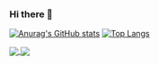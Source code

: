 ### Hi there 👋

[![Anurag's GitHub stats](https://github-readme-stats.vercel.app/api?username=salihozyurt&show_icons=true&theme=merko)](https://github.com/anuraghazra/github-readme-stats)
[![Top Langs](https://github-readme-stats.vercel.app/api/top-langs/?username=salihozyurt&theme=merko)](https://github.com/anuraghazra/github-readme-stats)

<a href="https://github-readme-stats.vercel.app/api?username=salihozyurt&show_icons=true&theme=merko">
  <img align="center" src="https://github-readme-stats.vercel.app/api?username=salihozyurt&show_icons=true&theme=merko" />
</a>

<a href="https://github-readme-stats.vercel.app/api/pin/?username=salihozyurt&repo=convoychat">
  <img align="center" src="https://github-readme-stats.vercel.app/api/pin/?username=salihozyurt&repo=convoychat" />
</a>

<!--
**salihozyurt/salihozyurt** is a ✨ _special_ ✨ repository because its `README.md` (this file) appears on your GitHub profile.

Here are some ideas to get you started:

- 🔭 I’m currently working on ...
- 🌱 I’m currently learning ...
- 👯 I’m looking to collaborate on ...
- 🤔 I’m looking for help with ...
- 💬 Ask me about ...
- 📫 How to reach me: ...
- 😄 Pronouns: ...
- ⚡ Fun fact: ...
-->
